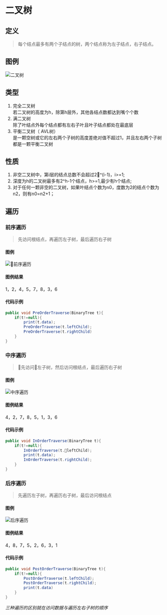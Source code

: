 # 二叉树
## 定义
>每个结点最多有两个子结点的树，两个结点称为左子结点，右子结点。
## 图例
![二叉树](../images/binarytree.png)
## 类型
1. 完全二叉树  
若二叉树的高度为h，除第h层外，其他各结点数都达到嘴个个数
2. 满二叉树  
除了叶结点外每个结点都有左右子叶且叶子结点都处在最底层
3. 平衡二叉树（ AVL树）  
是一颗空树或它的左右两个子树的高度差绝对值不超过1，并且左右两个子树都是一颗平衡二叉树
## 性质
1. 非空二叉树中，第i层的结点总数不会超过2^(i-1)，i>=1;
2. 深度为h的二叉树最多有2^h-1个结点，h>=1,最少有h个结点;
3. 对于任何一颗非空的二叉树，如果叶结点个数为n0，度数为2的结点个数为n2，则有n0=n2+1； 
## 遍历
### 前序遍历
>先访问根结点，再遍历左子树，最后遍历右子树
#### 图例
![前序遍历](../images/preorder.png)
#### 图例结果
1，2，4，5，7，8，3，6
#### 代码示例
```java
public void PreOrderTraverse(BinaryTree t){
    if(t!=null){
        print(t.data);
        PreOrderTraverse(t.leftChild);
        PreOrderTraverse(t.rightChild)
    }
}
```
### 中序遍历
>先访问左子树，然后访问根结点，最后遍历右子树
#### 图例
![中序遍历](../images/inorder.png)
#### 图例结果
4，2，7，8，5，1，3，6
#### 代码示例
```java
public void InOrderTraverse(BinaryTree t){
    if(t!=null){
        InOrderTraverse(t.leftChild);
        print(t.data);
        InOrderTraverse(t.rightChild);
    }
}
```
### 后序遍历
>先遍历左子树，再遍历右子树，最后访问根结点
#### 图例
![后序遍历](../images/postorder.png)
#### 图例结果
4，8，7，5，2，6，3，1
#### 代码示例
```java
public void PostOrderTraverse(BinaryTree t){
    if(t!=null){
        PostOrderTraverse(t.leftChild);
        PostOrderTraverse(t.rightChild);
        print(t.data)
    }
}
```
*三种遍历的区别就在访问数据与遍历左右子树的顺序*




